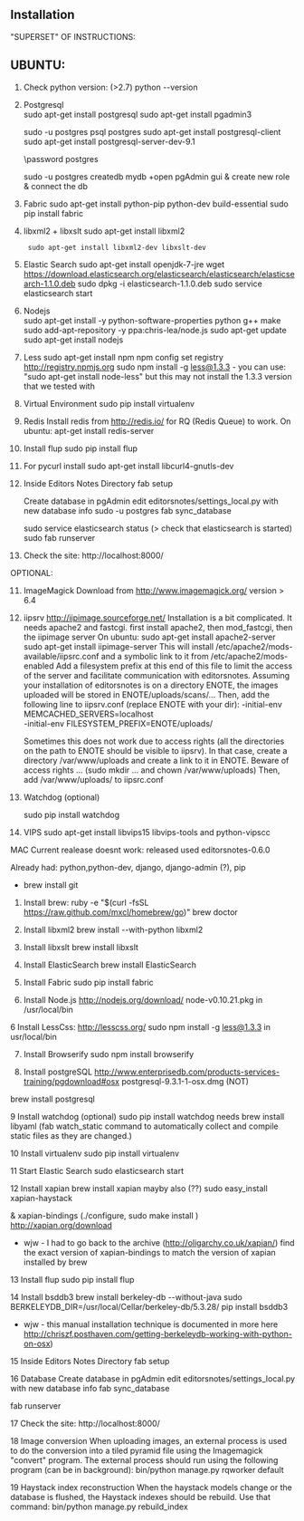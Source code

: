 ## Installation
"SUPERSET" OF INSTRUCTIONS: 

UBUNTU:
----------------------------------------------------------------------------------
1. Check python version: (>2.7)
          python --version

2. Postgresql  
     sudo apt-get install postgresql
     sudo apt-get install pgadmin3

     sudo -u postgres psql postgres
     sudo apt-get install postgresql-client
     sudo apt-get install postgresql-server-dev-9.1

     \password postgres

     sudo -u postgres createdb mydb
     +open pgAdmin gui & create new role & connect the db

3. Fabric
          sudo apt-get install python-pip python-dev build-essential
          sudo pip install fabric

4.   libxml2 + libxslt
          sudo apt-get install libxml2

          sudo apt-get install libxml2-dev libxslt-dev

5.   Elastic Search
          sudo apt-get install openjdk-7-jre
          wget https://download.elasticsearch.org/elasticsearch/elasticsearch/elasticsearch-1.1.0.deb
          sudo dpkg -i elasticsearch-1.1.0.deb
          sudo service elasticsearch start

6.    Nodejs  
     sudo apt-get install -y python-software-properties python g++ make
     sudo add-apt-repository -y ppa:chris-lea/node.js
     sudo apt-get update
     sudo apt-get install nodejs

7.    Less
          sudo apt-get install npm
          npm config set registry http://registry.npmjs.org
          sudo npm install -g less@1.3.3
               - you can use: "sudo apt-get install node-less" but this may not install the 1.3.3 version that we tested with 

10.  Virtual Environment
      sudo pip install virtualenv

13.  Redis
     Install redis from http://redis.io/ for RQ (Redis Queue) to work.
     On ubuntu:
          apt-get install redis-server

14. Install flup
    sudo pip install flup

15. For pycurl install
    sudo apt-get install libcurl4-gnutls-dev

16. Inside Editors Notes Directory
    fab setup

    Create database in pgAdmin
    edit editorsnotes/settings_local.py with new database info
    sudo -u postgres fab sync_database

    sudo service elasticsearch status (> check that elasticsearch is started)
    sudo fab runserver

17. Check the site:
    http://localhost:8000/


OPTIONAL:
            
11.  ImageMagick
     Download from http://www.imagemagick.org/ version > 6.4


12.  iipsrv
     http://iipimage.sourceforge.net/
     Installation is a bit complicated. It needs apache2 and fastcgi.
     first install apache2, then mod_fastcgi, then the iipimage server
     On ubuntu:
         sudo apt-get install apache2-server 
         sudo apt-get install iipimage-server
     This will install /etc/apache2/mods-available/iipsrc.conf and
     a symbolic link to it from /etc/apache2/mods-enabled
     Add a filesystem prefix at this end of this file to limit the
     access of the server and facilitate communication with editorsnotes.
     Assuming your installation of editorsnotes is on a directory ENOTE,
     the images uploaded will be stored in ENOTE/uploads/scans/...
     Then, add the following line to iipsrv.conf (replace ENOTE with your dir):
     -initial-env MEMCACHED_SERVERS=localhost \
     -initial-env FILESYSTEM_PREFIX=ENOTE/uploads/

     Sometimes this does not work due to access rights (all the directories
     on the path to ENOTE should be visible to iipsrv). In that case,
     create a directory /var/www/uploads and create a link to it in ENOTE.
     Beware of access rights ... (sudo mkdir ... and chown /var/www/uploads)
     Then, add /var/www/uploads/ to iipsrc.conf


8.    Watchdog (optional)

      sudo pip install watchdog

9.    VIPS
      sudo apt-get install libvips15 libvips-tools and python-vipscc




MAC
Current realease doesnt work:
released used editorsnotes-0.6.0

Already had: python,python-dev, django, django-admin (?), pip 
+ brew install git

1. Install brew:
ruby -e "$(curl -fsSL https://raw.github.com/mxcl/homebrew/go)"
brew doctor

2. Install libxml2 
brew install --with-python libxml2

3. Install libxslt
brew install libxslt

4. Install ElasticSearch
brew install ElasticSearch

5. Install Fabric
sudo pip install fabric

5. Install Node.js
http://nodejs.org/download/
node-v0.10.21.pkg in /usr/local/bin

6 Install LessCss: http://lesscss.org/
sudo npm install -g less@1.3.3
in usr/local/bin

7. Install Browserify
sudo npm install browserify

8.  Install postgreSQL
http://www.enterprisedb.com/products-services-training/pgdownload#osx
postgresql-9.3.1-1-osx.dmg (NOT)

brew install postgresql

9 Install watchdog (optional)
sudo pip install watchdog
needs
brew install libyaml 
(fab watch_static command to automatically collect and compile static files as they are changed.)

10 Install virtualenv
sudo pip install virtualenv

11 Start Elastic Search
sudo elasticsearch start

12 Install xapian
brew install xapian
mayby also (??)
sudo easy_install xapian-haystack

& xapian-bindings (./configure, sudo make install )
http://xapian.org/download
- wjw - I had to go back to the archive (http://oligarchy.co.uk/xapian/) find the exact version of xapian-bindings to match the version of xapian installed by brew


13 Install flup
sudo pip install flup

14 Install bsddb3
brew install berkeley-db --without-java
sudo BERKELEYDB_DIR=/usr/local/Cellar/berkeley-db/5.3.28/ pip install bsddb3
-  wjw - this manual installation technique is documented in more here http://chriszf.posthaven.com/getting-berkeleydb-working-with-python-on-osx)


15 Inside Editors Notes Directory
fab setup

16 Database
Create database in pgAdmin
edit editorsnotes/settings_local.py with new database info
fab sync_database

fab runserver

17 Check the site:
http://localhost:8000/

18 Image conversion
When uploading images, an external process is used to do the conversion into a tiled pyramid file using the Imagemagick "convert" program.
The external process should run using the following program (can be in background):
bin/python manage.py rqworker default

19 Haystack index reconstruction
When the haystack models change or the database is flushed,
the Haystack indexes should be rebuild. Use that command:
bin/python manage.py rebuild_index
